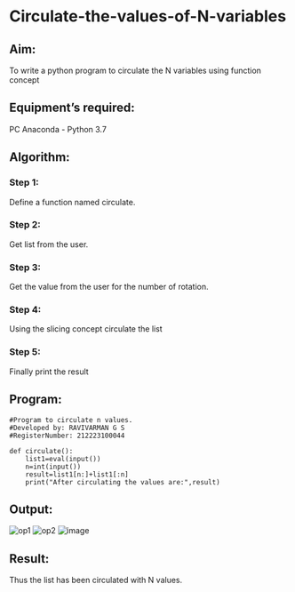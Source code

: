 # Circulate-the-values-of-N-variables
## Aim:
To write a python program to circulate the N variables using function concept
## Equipment’s required:
PC
Anaconda - Python 3.7
## Algorithm: 
### Step 1: 
Define a function named circulate.
### Step 2: 
Get list from the user.
### Step 3: 
Get the value from the user for the number of rotation.
### Step 4: 
Using the slicing concept circulate the list
### Step 5: 
Finally print the result
## Program:
```
#Program to circulate n values.
#Developed by: RAVIVARMAN G S
#RegisterNumber: 212223100044

def circulate():
    list1=eval(input())
    n=int(input())
    result=list1[n:]+list1[:n]
    print("After circulating the values are:",result) 
```
## Output:
![op1](https://github.com/Ravi-1105/Circulate-the-values-of-N-variables/assets/139841688/f5b699b5-47fb-497c-bff9-f10ea0f8cda3)
![op2](https://github.com/Ravi-1105/Circulate-the-values-of-N-variables/assets/139841688/efc08d79-5497-4f95-94ce-0f152402e127)
![image](https://github.com/Ravi-1105/Circulate-the-values-of-N-variables/assets/139841688/b908c8de-180c-4668-b2bf-525288036e3a)

## Result:
Thus the list has been circulated with N values.

